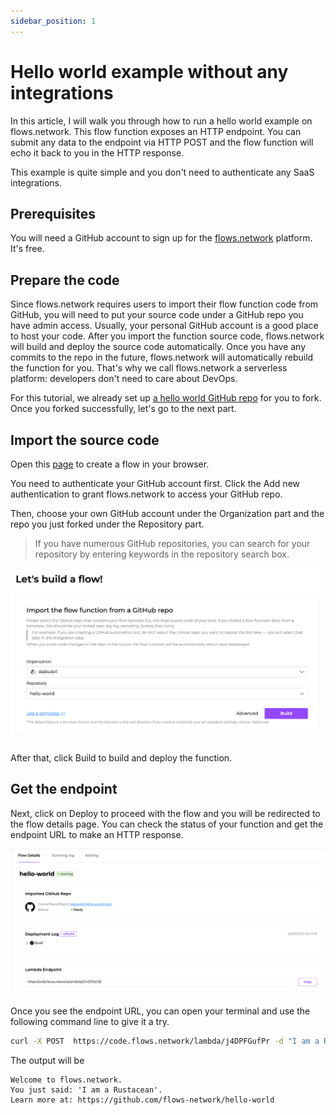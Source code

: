 ```yaml
---
sidebar_position: 1
---
```


# Hello world example without any integrations

In this article, I will walk you through how to run a hello world example on flows.network. This flow function exposes an HTTP endpoint. You can submit any data to the endpoint via HTTP POST and the flow function will echo it back to you in the HTTP response.

This example is quite simple and you don't need to authenticate any SaaS integrations.

## Prerequisites

You will need a GitHub account to sign up for the [flows.network](https://flows.network/) platform. It's free.

## Prepare the code

Since flows.network requires users to import their flow function code from GitHub, you will need to put your source code under a GitHub repo you have admin access. Usually, your personal GitHub account is a good place to host your code. After you import the function source code, flows.network will build and deploy the source code automatically. Once you have any commits to the repo in the future, flows.network will automatically rebuild the function for you. That's why we call flows.network a serverless platform: developers don't need to care about DevOps.

For this tutorial, we already set up [a hello world GitHub repo](https://github.com/flows-network/hello-world) for you to fork. Once you forked successfully, let's go to the next part.

## Import the source code

Open this [page](https://flows.network/flow/new) to create a flow in your browser.

You need to authenticate your GitHub account first. Click the Add new authentication to grant flows.network to access your GitHub repo.

Then, choose your own GitHub account under the Organization part and the repo you just forked under the Repository part.

> If you have numerous GitHub repositories, you can search for your repository by entering keywords in the repository search box.

![](hello-world-01.png)

After that, click Build to build and deploy the function.

## Get the endpoint

Next, click on Deploy to proceed with the flow and you will be redirected to the flow details page. You can check the status of your function and get the endpoint URL to make an HTTP response.

![](hello-world-02.png)

Once you see the endpoint URL, you can open your terminal and use the following command line to give it a try.

```bash
curl -X POST  https://code.flows.network/lambda/j4DPFGufPr -d "I am a Rustacean"
```
The output will be

```text
Welcome to flows.network.
You just said: 'I am a Rustacean'.
Learn more at: https://github.com/flows-network/hello-world
```

